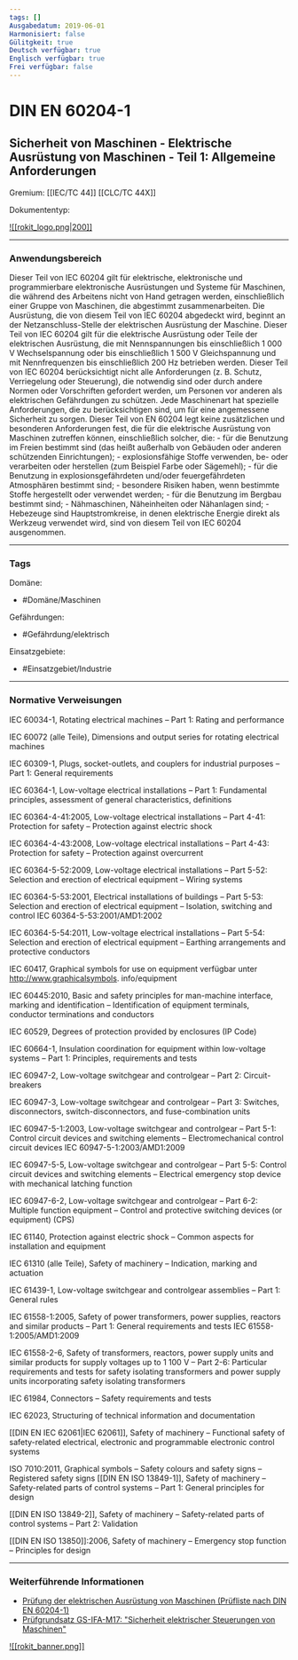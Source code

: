 ```yaml
---
tags: []
Ausgabedatum: 2019-06-01
Harmonisiert: false
Gülitgkeit: true
Deutsch verfügbar: true
Englisch verfügbar: true
Frei verfügbar: false
---
```


# DIN EN 60204-1
## Sicherheit von Maschinen - Elektrische Ausrüstung von Maschinen - Teil 1: Allgemeine Anforderungen

Gremium: [[IEC/TC 44]] [[CLC/TC 44X]]

Dokumententyp: 

[![[rokit_logo.png|200]]](https://public-robots.de/)

***
### Anwendungsbereich

Dieser Teil von IEC 60204 gilt für elektrische, elektronische und programmierbare elektronische Ausrüstungen und Systeme für Maschinen, die während des Arbeitens nicht von Hand getragen werden, einschließlich einer Gruppe von Maschinen, die abgestimmt zusammenarbeiten. Die Ausrüstung, die von diesem Teil von IEC 60204 abgedeckt wird, beginnt an der Netzanschluss-Stelle der elektrischen Ausrüstung der Maschine. Dieser Teil von IEC 60204 gilt für die elektrische Ausrüstung oder Teile der elektrischen Ausrüstung, die mit Nennspannungen bis einschließlich 1 000 V Wechselspannung oder bis einschließlich 1 500 V Gleichspannung und mit Nennfrequenzen bis einschließlich 200 Hz betrieben werden. Dieser Teil von IEC 60204 berücksichtigt nicht alle Anforderungen (z. B. Schutz, Verriegelung oder Steuerung), die notwendig sind oder durch andere Normen oder Vorschriften gefordert werden, um Personen vor anderen als elektrischen Gefährdungen zu schützen. Jede Maschinenart hat spezielle Anforderungen, die zu berücksichtigen sind, um für eine angemessene Sicherheit zu sorgen. Dieser Teil von EN 60204 legt keine zusätzlichen und besonderen Anforderungen fest, die für die elektrische Ausrüstung von Maschinen zutreffen können, einschließlich solcher, die: - für die Benutzung im Freien bestimmt sind (das heißt außerhalb von Gebäuden oder anderen schützenden Einrichtungen); - explosionsfähige Stoffe verwenden, be- oder verarbeiten oder herstellen (zum Beispiel Farbe oder Sägemehl); - für die Benutzung in explosionsgefährdeten und/oder feuergefährdeten Atmosphären bestimmt sind; - besondere Risiken haben, wenn bestimmte Stoffe hergestellt oder verwendet werden; - für die Benutzung im Bergbau bestimmt sind; - Nähmaschinen, Näheinheiten oder Nähanlagen sind; - Hebezeuge sind Hauptstromkreise, in denen elektrische Energie direkt als Werkzeug verwendet wird, sind von diesem Teil von IEC 60204 ausgenommen.

***
### Tags

Domäne:
- #Domäne/Maschinen 

Gefährdungen:
- #Gefährdung/elektrisch

Einsatzgebiete:
- #Einsatzgebiet/Industrie 

***
### Normative Verweisungen

IEC 60034-1, Rotating electrical machines – Part 1: Rating and performance

IEC 60072 (alle Teile), Dimensions and output series for rotating electrical machines

IEC 60309-1, Plugs, socket-outlets, and couplers for industrial purposes – Part 1: General requirements

IEC 60364-1, Low-voltage electrical installations – Part 1: Fundamental principles, assessment of general characteristics, definitions

IEC 60364-4-41:2005, Low-voltage electrical installations – Part 4-41: Protection for safety – Protection against electric shock

IEC 60364-4-43:2008, Low-voltage electrical installations – Part 4-43: Protection for safety – Protection against overcurrent

IEC 60364-5-52:2009, Low-voltage electrical installations – Part 5-52: Selection and erection of electrical equipment – Wiring systems

IEC 60364-5-53:2001, Electrical installations of buildings – Part 5-53: Selection and erection of electrical equipment – Isolation, switching and control IEC 60364-5-53:2001/AMD1:2002

IEC 60364-5-54:2011, Low-voltage electrical installations – Part 5-54: Selection and erection of electrical equipment – Earthing arrangements and protective conductors

IEC 60417, Graphical symbols for use on equipment verfügbar unter http://www.graphicalsymbols. info/equipment

IEC 60445:2010, Basic and safety principles for man-machine interface, marking and identification – Identification of equipment terminals, conductor terminations and conductors

IEC 60529, Degrees of protection provided by enclosures (IP Code)

IEC 60664-1, Insulation coordination for equipment within low-voltage systems – Part 1: Principles, requirements and tests

IEC 60947-2, Low-voltage switchgear and controlgear – Part 2: Circuit-breakers

IEC 60947-3, Low-voltage switchgear and controlgear – Part 3: Switches, disconnectors, switch-disconnectors, and fuse-combination units

IEC 60947-5-1:2003, Low-voltage switchgear and controlgear – Part 5-1: Control circuit devices and switching elements – Electromechanical control circuit devices IEC 60947-5-1:2003/AMD1:2009

IEC 60947-5-5, Low-voltage switchgear and controlgear – Part 5-5: Control circuit devices and switching elements – Electrical emergency stop device with mechanical latching function

IEC 60947-6-2, Low-voltage switchgear and controlgear – Part 6-2: Multiple function equipment – Control and protective switching devices (or equipment) (CPS)

IEC 61140, Protection against electric shock – Common aspects for installation and equipment

IEC 61310 (alle Teile), Safety of machinery – Indication, marking and actuation

IEC 61439-1, Low-voltage switchgear and controlgear assemblies – Part 1: General rules

IEC 61558-1:2005, Safety of power transformers, power supplies, reactors and similar products – Part 1: General requirements and tests IEC 61558-1:2005/AMD1:2009

IEC 61558-2-6, Safety of transformers, reactors, power supply units and similar products for supply voltages up to 1 100 V – Part 2-6: Particular requirements and tests for safety isolating transformers and power supply units incorporating safety isolating transformers

IEC 61984, Connectors – Safety requirements and tests

IEC 62023, Structuring of technical information and documentation

[[DIN EN IEC 62061|IEC 62061]], Safety of machinery – Functional safety of safety-related electrical, electronic and programmable electronic control systems

ISO 7010:2011, Graphical symbols – Safety colours and safety signs – Registered safety signs
[[DIN EN ISO 13849-1]], Safety of machinery – Safety-related parts of control systems – Part 1: General principles for design

[[DIN EN ISO 13849-2]], Safety of machinery – Safety-related parts of control systems – Part 2: Validation

[[DIN EN ISO 13850]]:2006, Safety of machinery – Emergency stop function – Principles for design
***
### Weiterführende Informationen

- [Prüfung der elektrischen Ausrüstung von Maschinen (Prüfliste nach DIN EN 60204-1)](https://www.dguv.de/ifa/praxishilfen/praxishilfen-maschinenschutz/pruefung-der-elektrischen-ausruestung-von-maschinen/index.jsp)
- [Prüfgrundsatz GS-IFA-M17: "Sicherheit elektrischer Steuerungen von Maschinen"](https://www.dguv.de/dguv-test/prod-pruef-zert/pruefgrundsaetze-erfahrung/pruefgrundsaetze/ifa/index.jsp)

[![[rokit_banner.png]]](https://public-robots.de/)
